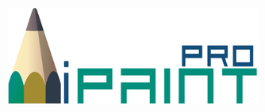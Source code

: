 ![alt-tag](https://raw.githubusercontent.com/AbhiGupta47/iPaint-Pro/master/Resources/iPaintProLogo.png?token=AJODQpHvrWr390bOE4_ydt_Dx4ZonFGHks5UzQoHwA%3D%3D)

